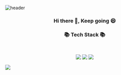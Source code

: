 ![header](https://capsule-render.vercel.app/api?type=waving&color=auto&height=200&section=header&text=jiseong-Ok&fontSize=40)


<h3 align="center"><b> Hi there 👋, Keep going 😄</b></h3>


<h3 align="center"><b>📚 Tech Stack 📚</b></h3>
</br>
<p align="center">
<img src="https://img.shields.io/badge/python-3670A0?style=for-the-badge&logo=python&logoColor=ffdd54"/>
<img src="https://img.shields.io/badge/PyTorch-%23EE4C2C.svg?style=for-the-badge&logo=PyTorch&logoColor=white"/> 
<img src="https://img.shields.io/badge/TensorFlow-%23FF6F00.svg?style=for-the-badge&logo=TensorFlow&logoColor=white"/> 
</p>


<a href="https://github-readme-stats.vercel.app/api?username=jiseong-Ok&show_icons=true&theme=dark">
  <img align="center" src="https://github-readme-stats.vercel.app/api?username=jiseong-Ok&show_icons=true&theme=dark" />
</a>
